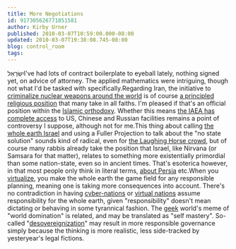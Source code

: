 ```yaml
---
title: More Negotiations
id: 917305626771851581
author: Kirby Urner
published: 2010-03-07T10:59:00.000-08:00
updated: 2010-03-07T19:38:08.745-08:00
blog: control_room
tags: 
---
```


[](http://photos1.blogger.com/blogger/1134/545/1600/fullerproject.1.jpg)יִשְׂרָאֵלI've had lots of contract boilerplate to eyeball lately, nothing signed yet, on advice of attorney.  The applied mathematics were intriguing, though not what I'd be tasked with specifically.Regarding Iran, the initiative to [criminalize nuclear weapons around the world](http://mybizmo.blogspot.com/2009/12/freeman-dyson-in-portland.html) is of course [a principled religious position](http://controlroom.blogspot.com/2006/02/jihad.html) that many take in all faiths.  I'm pleased if that's an official position within the [Islamic orthodoxy](http://controlroom.blogspot.com/2010/02/fear-mongering.html).  Whether this means [the IAEA has complete access](http://controlroom.blogspot.com/2008/07/psy-war-whos-losing.html) to US, Chinese and Russian facilities remains a point of controversy I suppose, although not for me.This thing about calling [the whole earth Israel](http://worldgame.blogspot.com/2006/07/pr-for-pl.html) and using a Fuller Projection to talk about the "no state solution" sounds kind of radical, even for [the Laughing Horse crowd](http://controlroom.blogspot.com/2010/03/back-at-laughing-horse.html), but of course many rabbis already take the position that Israel, like Nirvana (or Samsara for that matter), relates to something more existentially primordial than some nation-state, even so in ancient times.  That's esoterica however, in that most people only think in literal terms, [about Persia](http://worldgame.blogspot.com/2010/02/more-from-97214.html) etc.When you [virtualize](http://www.grunch.net/synergetics/usaos2.html), you make the whole earth the game field for any responsible planning, meaning one is taking more consequences into account.  There's no contradiction in having [cyber-nations](http://mybizmo.blogspot.com/2010/01/cyber-nations.html) or [virtual nations](http://mybizmo.blogspot.com/2009/07/2nd-life-2nd-world.html) assume responsibility for the whole earth, given "responsibility" doesn't mean dictating or behaving in some tyrannical fashion.  The [geek](http://worldgame.blogspot.com/2007/06/nightmare-alley-movie-review.html) world's meme of "world domination" is related, and may be translated as "self mastery".  So-called "[desovereignization](http://www.grunch.net/synergetics/grunch.html)" may result in more responsible governance simply because the thinking is more realistic, less side-tracked by yesteryear's legal fictions.